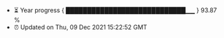 - ⏳ Year progress { ████████████████████████████▁▁ } 93.87 %
- ⏰ Updated on Thu, 09 Dec 2021 15:22:52 GMT

